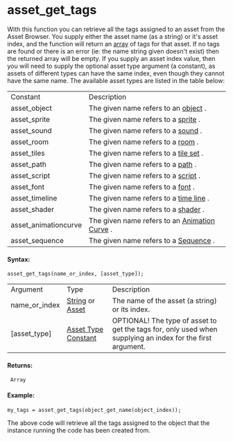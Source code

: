 # asset_get_tags

With this function you can retrieve all the tags assigned to an asset
from the Asset Browser. You supply either the asset name (as a string)
or it's asset index, and the function will return an
[array](../../../GML_Overview/Arrays) of tags for that asset. If no
tags are found or there is an error (ie: the name string given doesn't
exist) then the returned array will be empty. If you supply an asset
index value, then you will need to supply the optional asset type
argument (a constant), as assets of different types can have the same
index, even though they cannot have the same name. The available asset
types are listed in the table below:

|                      |                                                                                                     |
|----------------------|-----------------------------------------------------------------------------------------------------|
| Constant             | Description                                                                                         |
| asset_object         | The given name refers to an [object](../../../../The_Asset_Editors/Objects) .                   |
| asset_sprite         | The given name refers to a [sprite](../../../../The_Asset_Editors/Sprites) .                    |
| asset_sound          | The given name refers to a [sound](../../../../The_Asset_Editors/Sounds) .                      |
| asset_room           | The given name refers to a [room](../../../../The_Asset_Editors/Rooms) .                        |
| asset_tiles          | The given name refers to a [tile set](../../../../The_Asset_Editors/Tile_Sets) .                |
| asset_path           | The given name refers to a [path](../../../../The_Asset_Editors/Paths) .                        |
| asset_script         | The given name refers to a [script](../../../../The_Asset_Editors/Scripts) .                    |
| asset_font           | The given name refers to a [font](../../../../The_Asset_Editors/Fonts) .                        |
| asset_timeline       | The given name refers to a [time line](../../../../The_Asset_Editors/Timelines) .               |
| asset_shader         | The given name refers to a [shader](../../../../The_Asset_Editors/Shaders) .                    |
| asset_animationcurve | The given name refers to an [Animation Curve](../../../../The_Asset_Editors/Animation_Curves) . |
| asset_sequence       | The given name refers to a [Sequence](../../../../The_Asset_Editors/Sequences) .                |

#### Syntax:

``` gml
asset_get_tags(name_or_index, [asset_type]);
```

|                |                                                                                                                                                |                                                                                                            |
|----------------|------------------------------------------------------------------------------------------------------------------------------------------------|------------------------------------------------------------------------------------------------------------|
| Argument       | Type                                                                                                                                           | Description                                                                                                |
| name_or_index  |  [String](../../../../../GameMaker_Language/GML_Overview/Data_Types) or [Asset](../../../../../The_Asset_Editors/The_Asset_Editors)    | The name of the asset (a string) or its index.                                                             |
| \[asset_type\] |  [Asset Type Constant](../../../../../GameMaker_Language/GML_Reference/Asset_Management/Assets_And_Tags/asset_get_type)                    | OPTIONAL! The type of asset to get the tags for, only used when supplying an index for the first argument. |

#### Returns:

``` gml
 Array
```

#### Example:

``` gml
my_tags = asset_get_tags(object_get_name(object_index));
```

The above code will retrieve all the tags assigned to the object that
the instance running the code has been created from.

